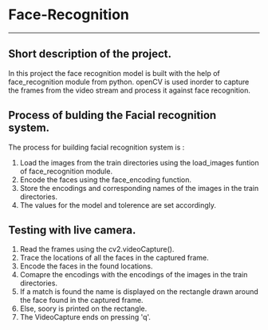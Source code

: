 # Face-Recognition
***
## Short description of the project.
In this project the face recognition model is built with the help of face_recognition module from python.
openCV is used inorder to capture the frames from the video stream and process it against face recognition.

## Process of bulding the Facial recognition system.
The process for building facial recognition system is : 
1. Load the images from the train directories using the load_images funtion of face_recognition module.
2. Encode the faces using the face_encoding function.
3. Store the encodings and corresponding names of the images in the train directories.
4. The values for the model and tolerence are set accordingly.

## Testing with live camera.
1. Read the frames using the cv2.videoCapture().
2. Trace the locations of all the faces in the captured frame.
3. Encode the faces in the found locations.
4. Comapre the encodings with the encodings of the images in the train directories.
5. If a match is found the name is displayed on the rectangle drawn around the face found in the captured frame.
6. Else, soory is printed on the rectangle.
7. The VideoCapture ends on pressing 'q'.
